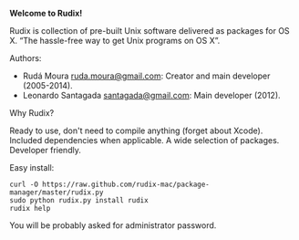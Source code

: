 **Welcome to Rudix!**

Rudix is collection of pre-built Unix software delivered as packages for OS X.
“The hassle-free way to get Unix programs on OS X”.

Authors:

* Rudá Moura <ruda.moura@gmail.com>: Creator and main developer (2005-2014).
* Leonardo Santagada <santagada@gmail.com>: Main developer (2012).

Why Rudix?

Ready to use, don't need to compile anything (forget about Xcode). Included dependencies when applicable. A wide selection of packages. Developer friendly.

Easy install:

    curl -O https://raw.github.com/rudix-mac/package-manager/master/rudix.py
    sudo python rudix.py install rudix
    rudix help

You will be probably asked for administrator password.
